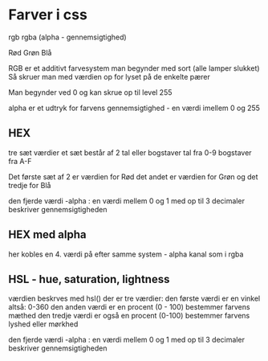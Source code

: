 # Farver i css

rgb
rgba (alpha - gennemsigtighed)

Rød   Grøn   Blå

RGB er et additivt farvesystem
man begynder med sort (alle lamper slukket)
Så skruer man med værdien op for lyset på de enkelte pærer

Man begynder ved 0 og kan skrue op til level 255

alpha er et udtryk for farvens gennemsigtighed - en værdi imellem 0 og 255


## HEX 
 tre sæt værdier 
 et sæt består af 2 tal eller bogstaver
 tal fra 0-9 
 bogstaver fra A-F

 Det første sæt af 2 er værdien for Rød
 det andet er værdien for Grøn
 og det tredje for Blå

 den fjerde værdi -alpha : en værdi mellem 0 og 1 med op til 3 decimaler 
 beskriver gennemsigtigheden

## HEX med alpha
 her kobles en 4. værdi på efter samme system - alpha kanal som i rgba


## HSL - hue, saturation, lightness

 værdien beskrves med hsl()
 der er tre værdier: 
 den første værdi er en vinkel altså: 0-360
 den anden værdi er en procent (0 - 100) bestemmer farvens mæthed
 den tredje værdi er også en procent (0-100) bestemmer farvens lyshed eller mørkhed


 den fjerde værdi -alpha : en værdi mellem 0 og 1 med op til 3 decimaler 
 beskriver gennemsigtigheden